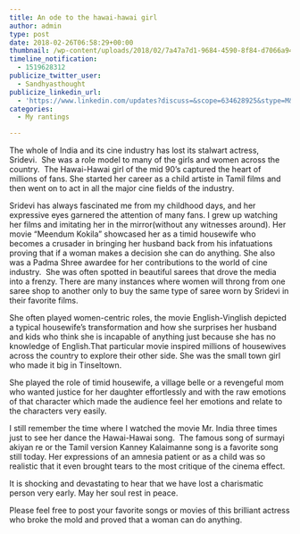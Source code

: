 ```yaml
---
title: An ode to the hawai-hawai girl
author: admin
type: post
date: 2018-02-26T06:58:29+00:00
thumbnail: /wp-content/uploads/2018/02/7a47a7d1-9684-4590-8f84-d7066a94faed_1519504922.jpeg
timeline_notification:
  - 1519628312
publicize_twitter_user:
  - Sandhyasthought
publicize_linkedin_url:
  - 'https://www.linkedin.com/updates?discuss=&scope=634628925&stype=M&topic=6373783122340868096&type=U&a=O59I'
categories:
  - My rantings

---
```

The whole of India and its cine industry has lost its stalwart actress, Sridevi.  She was a role model to many of the girls and women across the country.  The Hawai-Hawai girl of the mid 90&#8217;s captured the heart of millions of fans. She started her career as a child artiste in Tamil films and then went on to act in all the major cine fields of the industry.

Sridevi has always fascinated me from my childhood days, and her expressive eyes garnered the attention of many fans. I grew up watching her films and imitating her in the mirror(without any witnesses around). Her movie &#8220;Meendum Kokila&#8221; showcased her as a timid housewife who becomes a crusader in bringing her husband back from his infatuations proving that if a woman makes a decision she can do anything. She also was a Padma Shree awardee for her contributions to the world of cine industry.  She was often spotted in beautiful sarees that drove the media into a frenzy. There are many instances where women will throng from one saree shop to another only to buy the same type of saree worn by Sridevi in their favorite films.

She often played women-centric roles, the movie English-Vinglish depicted a typical housewife&#8217;s transformation and how she surprises her husband and kids who think she is incapable of anything just because she has no knowledge of English.That particular movie inspired millions of housewives across the country to explore their other side. She was the small town girl who made it big in Tinseltown.

She played the role of timid housewife, a village belle or a revengeful mom who wanted justice for her daughter effortlessly and with the raw emotions of that character which made the audience feel her emotions and relate to the characters very easily.

I still remember the time where I watched the movie Mr. India three times just to see her dance the Hawai-Hawai song.  The famous song of surmayi akiyan re or the Tamil version Kanney Kalaimanne song is a favorite song still today. Her expressions of an amnesia patient or as a child was so realistic that it even brought tears to the most critique of the cinema effect.

It is shocking and devastating to hear that we have lost a charismatic person very early. May her soul rest in peace.

Please feel free to post your favorite songs or movies of this brilliant actress who broke the mold and proved that a woman can do anything.

&nbsp;